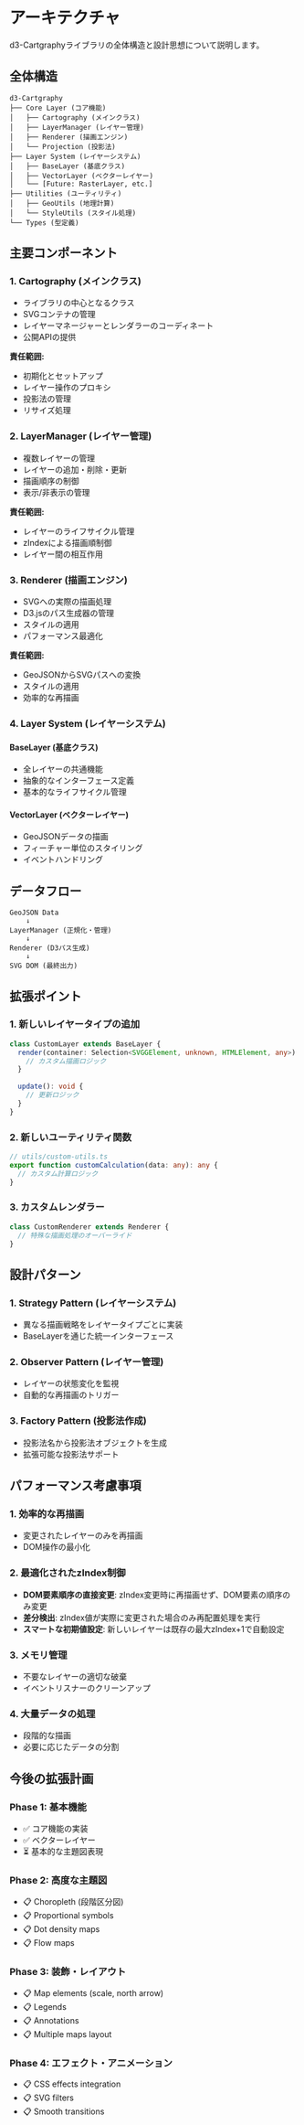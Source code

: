 # アーキテクチャ

d3-Cartgraphyライブラリの全体構造と設計思想について説明します。

## 全体構造

```
d3-Cartgraphy
├── Core Layer (コア機能)
│   ├── Cartography (メインクラス)
│   ├── LayerManager (レイヤー管理)
│   ├── Renderer (描画エンジン)
│   └── Projection (投影法)
├── Layer System (レイヤーシステム)
│   ├── BaseLayer (基底クラス)
│   ├── VectorLayer (ベクターレイヤー)
│   └── [Future: RasterLayer, etc.]
├── Utilities (ユーティリティ)
│   ├── GeoUtils (地理計算)
│   └── StyleUtils (スタイル処理)
└── Types (型定義)
```

## 主要コンポーネント

### 1. Cartography (メインクラス)

- ライブラリの中心となるクラス
- SVGコンテナの管理
- レイヤーマネージャーとレンダラーのコーディネート
- 公開APIの提供

**責任範囲:**
- 初期化とセットアップ
- レイヤー操作のプロキシ
- 投影法の管理
- リサイズ処理

### 2. LayerManager (レイヤー管理)

- 複数レイヤーの管理
- レイヤーの追加・削除・更新
- 描画順序の制御
- 表示/非表示の管理

**責任範囲:**
- レイヤーのライフサイクル管理
- zIndexによる描画順制御
- レイヤー間の相互作用

### 3. Renderer (描画エンジン)

- SVGへの実際の描画処理
- D3.jsのパス生成器の管理
- スタイルの適用
- パフォーマンス最適化

**責任範囲:**
- GeoJSONからSVGパスへの変換
- スタイルの適用
- 効率的な再描画

### 4. Layer System (レイヤーシステム)

#### BaseLayer (基底クラス)
- 全レイヤーの共通機能
- 抽象的なインターフェース定義
- 基本的なライフサイクル管理

#### VectorLayer (ベクターレイヤー)
- GeoJSONデータの描画
- フィーチャー単位のスタイリング
- イベントハンドリング

## データフロー

```
GeoJSON Data
    ↓
LayerManager (正規化・管理)
    ↓
Renderer (D3パス生成)
    ↓
SVG DOM (最終出力)
```

## 拡張ポイント

### 1. 新しいレイヤータイプの追加

```typescript
class CustomLayer extends BaseLayer {
  render(container: Selection<SVGGElement, unknown, HTMLElement, any>): void {
    // カスタム描画ロジック
  }
  
  update(): void {
    // 更新ロジック
  }
}
```

### 2. 新しいユーティリティ関数

```typescript
// utils/custom-utils.ts
export function customCalculation(data: any): any {
  // カスタム計算ロジック
}
```

### 3. カスタムレンダラー

```typescript
class CustomRenderer extends Renderer {
  // 特殊な描画処理のオーバーライド
}
```

## 設計パターン

### 1. Strategy Pattern (レイヤーシステム)
- 異なる描画戦略をレイヤータイプごとに実装
- BaseLayerを通じた統一インターフェース

### 2. Observer Pattern (レイヤー管理)
- レイヤーの状態変化を監視
- 自動的な再描画のトリガー

### 3. Factory Pattern (投影法作成)
- 投影法名から投影法オブジェクトを生成
- 拡張可能な投影法サポート

## パフォーマンス考慮事項

### 1. 効率的な再描画
- 変更されたレイヤーのみを再描画
- DOM操作の最小化

### 2. 最適化されたzIndex制御
- **DOM要素順序の直接変更**: zIndex変更時に再描画せず、DOM要素の順序のみ変更
- **差分検出**: zIndex値が実際に変更された場合のみ再配置処理を実行
- **スマートな初期値設定**: 新しいレイヤーは既存の最大zIndex+1で自動設定

### 3. メモリ管理
- 不要なレイヤーの適切な破棄
- イベントリスナーのクリーンアップ

### 4. 大量データの処理
- 段階的な描画
- 必要に応じたデータの分割

## 今後の拡張計画

### Phase 1: 基本機能
- ✅ コア機能の実装
- ✅ ベクターレイヤー
- ⏳ 基本的な主題図表現

### Phase 2: 高度な主題図
- 📋 Choropleth (段階区分図)
- 📋 Proportional symbols
- 📋 Dot density maps
- 📋 Flow maps

### Phase 3: 装飾・レイアウト
- 📋 Map elements (scale, north arrow)
- 📋 Legends
- 📋 Annotations
- 📋 Multiple maps layout

### Phase 4: エフェクト・アニメーション
- 📋 CSS effects integration
- 📋 SVG filters
- 📋 Smooth transitions
